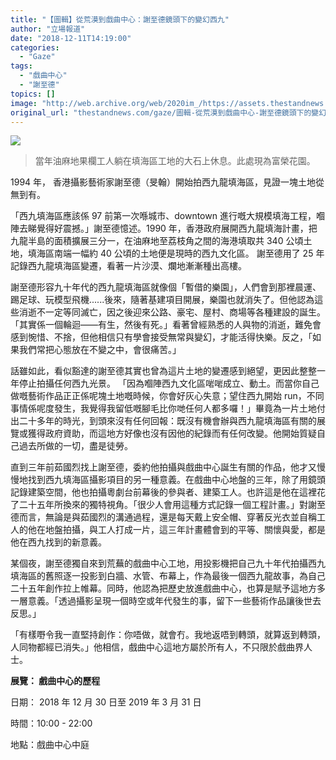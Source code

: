 ```yaml
---
title: "【圖輯】從荒漠到戲曲中心：謝至德鏡頭下的變幻西九"
author: "立場報道"
date: "2018-12-11T14:19:00"
categories:
  - "Gaze"
tags:
  - "戲曲中心"
  - "謝至德"
topics: []
image: "http://web.archive.org/web/2020im_/https://assets.thestandnews.com/media/photos/gallery/153/Stand-news-WKR-005_B1wed.jpg"
original_url: "thestandnews.com/gaze/圖輯-從荒漠到戲曲中心-謝至德鏡頭下的變幻西九"
---
```

![](http://web.archive.org/web/2020im_/https://assets.thestandnews.com/media/photos/gallery/153/Stand-news-WKR-005_B1wed.jpg)
> 當年油麻地果欄工人躺在填海區工地的大石上休息。此處現為富榮花園。

1994 年， 香港攝影藝術家謝至德（旻翰）開始拍西九龍填海區，見證一塊土地從無到有。

「西九填海區應該係 97 前第一次喺城市、downtown 進行嘅大規模填海工程，嗰陣去睇覺得好震撼。」謝至德憶述。1990 年，香港政府展開西九龍填海計畫，把九龍半島的面積擴展三分一，在油麻地至荔枝角之間的海港填取共 340 公頃土地，填海區南端一幅約 40 公頃的土地便是現時的西九文化區。 謝至德用了 25 年記錄西九龍填海區變遷，看著一片沙漠、爛地漸漸種出高樓。

謝至德形容九十年代的西九龍填海區就像個「暫借的樂園」，人們會到那裡晨運、踢足球、玩模型飛機......後來，隨著基建項目開展，樂園也就消失了。但他認為這些消逝不一定等同滅亡，因之後迎來公路、豪宅、屋村、商場等各種建設的誕生。「其實係一個輪迴——有生，然後有死。」看著曾經熟悉的人與物的消逝，難免會感到惋惜、不捨，但他相信只有學會接受無常與變幻，才能活得快樂。反之，「如果我們常把心態放在不變之中，會很痛苦。」

話雖如此，看似豁達的謝至德其實也曾為這片土地的變遷感到絕望，更因此整整一年停止拍攝任何西九光景。 「因為嗰陣西九文化區啱啱成立、動土。而當你自己做嘅藝術作品正正係呢塊土地嘅時候，你會好灰心失意；望住西九開始 run，不同事情係呢度發生，我覺得我留低嘅腳毛比你哋任何人都多囉！」畢竟為一片土地付出二十多年的時光，到頭來沒有任何回報：既沒有機會辦與西九龍填海區有關的展覽或獲得政府資助，而這地方好像也沒有因他的紀錄而有任何改變。他開始質疑自己過去所做的一切，盡是徒勞。

直到三年前茹國烈找上謝至德，委約他拍攝與戲曲中心誕生有關的作品，他才又慢慢地找到西九填海區攝影項目的另一種意義。在戲曲中心地盤的三年，除了用鏡頭記錄建築空間，他也拍攝粵劇台前幕後的參與者、建築工人。也許這是他在這裡花了二十五年所換來的獨特視角。「很少人會用這種方式記錄一個工程計畫。」對謝至德而言，無論是與茹國烈的溝通過程，還是每天戴上安全帽、穿著反光衣並自稱工人的他在地盤拍攝，與工人打成一片，這三年計畫體會到的平等、關懷與愛，都是他在西九找到的新意義。

某個夜，謝至德獨自來到荒蕪的戲曲中心工地，用投影機把自己九十年代拍攝西九填海區的舊照逐一投影到白牆、水管、布幕上，作為最後一個西九龍故事，為自己二十五年創作拉上帷幕。同時，他認為把歷史放進戲曲中心，也算是賦予這地方多一層意義。「透過攝影呈現一個時空或年代發生的事，留下一些藝術作品讓後世去反思。」

「有樣嘢令我一直堅持創作：你唔做，就會冇。我地返唔到轉頭，就算返到轉頭，人同物都經已消失。」他相信，戲曲中心這地方屬於所有人，不只限於戲曲界人士。

  
**展覽： 戲曲中心的歷程**

日期： 2018 年 12 月 30 日至 2019 年 3 月 31 日

時間：10:00 - 22:00

地點：戲曲中心中庭